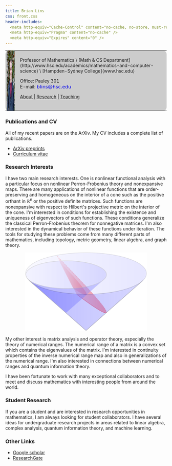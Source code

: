 ```yaml
---
title: Brian Lins
css: front.css
header-includes:
  <meta http-equiv="Cache-Control" content="no-cache, no-store, must-revalidate" />
  <meta http-equiv="Pragma" content="no-cache" />
  <meta http-equiv="Expires" content="0" />
---
```


<div style="background-color:#ccc; border: 0px solid black; border-radius: 12px">
<table>
<tr>
<td>
<img src="MeFeb2019_3.jpg" height=187 style="display:block; margin:-3px; border: 0px solid black;"></img>
</td>
<td>
Professor of Mathematics \
[Math & CS Department](http://www.hsc.edu/academics/mathematics-and-computer-science) \
[Hampden-Sydney College](www.hsc.edu)

Office: Pauley 301 \
E-mail: <a href='mailto:'><img src="address.png"  style="vertical-align:bottom"/></a>

[About](about.html) | [Research](research.html) | [Teaching](index.html) 

</td>
</tr>
</table>
</div>

### Publications and CV

All of my recent papers are on the ArXiv. My CV includes a complete list of publications. 

* [ArXiv preprints](https://arxiv.org/search/math?searchtype=author&query=Lins%2C+Brian)
* [Curriculum vitae](LinsCV_Fall23.pdf)

### Research Interests

I have two main research interests. One is nonlinear functional analysis with a particular focus on nonlinear Perron-Frobenius theory and nonexpansive maps. There are many applications of nonlinear functions that are order-preserving and homogeneous on the interior of a cone such as the positive orthant in ℝ<sup>n</sup> or the positive definite matrices. Such functions are nonexpansive with respect to Hilbert's projective metric on the interior of the cone. I'm interested in conditions for establishing the existence and uniqueness of eigenvectors of such functions. These conditions generalize the classical Perron-Frobenius theorem for nonnegative matrices. I'm also interested in the dynamical behavior of these functions under iteration. The tools for studying these problems come from many different parts of mathematics, including topology, metric geometry, linear algebra, and graph theory.   

<center>
<img src="LorentzConePic.png" title="Funk and reverse-Funk horospheres for the Lorentz cone" width=380/> 
</center>

My other interest is matrix analysis and operator theory, especially the theory of numerical ranges. The numerical range of a matrix is a convex set which contains the eigenvalues of the matrix.  I'm interested in continuity properties of the inverse numerical range map and also in generalizations of the numerical range. I'm also interested in connections between numerical ranges and quantum information theory.  

I have been fortunate to work with many exceptional collaborators and to meet and discuss mathematics with interesting people from around the world.


### Student Research

If you are a student and are interested in research opportunities in mathematics, I am always looking for student collaborators. I have several ideas for undergraduate research projects in areas related to linear algebra, complex analysis, quantum information theory, and machine learning.

### Other Links

* [Google scholar](https://scholar.google.com/citations?user=Hg5BZBoAAAAJ)
* [ResearchGate](https://www.researchgate.net/profile/Brian-Lins)

<br>
<br>
<br>
<br>
<br>
<br>
<br>
<br>
<br>
<br>
